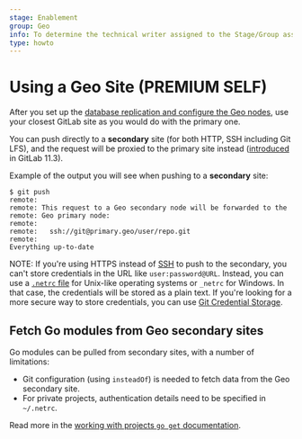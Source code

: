 ```yaml
---
stage: Enablement
group: Geo
info: To determine the technical writer assigned to the Stage/Group associated with this page, see https://about.gitlab.com/handbook/engineering/ux/technical-writing/#assignments
type: howto
---
```


<!-- Please update EE::GitLab::GeoGitAccess::GEO_SERVER_DOCS_URL if this file is moved) -->

# Using a Geo Site **(PREMIUM SELF)**

After you set up the [database replication and configure the Geo nodes](../index.md#setup-instructions), use your closest GitLab site as you would do with the primary one.

You can push directly to a **secondary** site (for both HTTP, SSH including Git LFS), and the request will be proxied to the primary site instead ([introduced](https://about.gitlab.com/releases/2018/09/22/gitlab-11-3-released/) in GitLab 11.3).

Example of the output you will see when pushing to a **secondary** site:

```shell
$ git push
remote:
remote: This request to a Geo secondary node will be forwarded to the
remote: Geo primary node:
remote:
remote:   ssh://git@primary.geo/user/repo.git
remote:
Everything up-to-date
```

NOTE:
If you're using HTTPS instead of [SSH](../../../ssh/index.md) to push to the secondary,
you can't store credentials in the URL like `user:password@URL`. Instead, you can use a
[`.netrc` file](https://www.gnu.org/software/inetutils/manual/html_node/The-_002enetrc-file.html)
for Unix-like operating systems or `_netrc` for Windows. In that case, the credentials
will be stored as a plain text. If you're looking for a more secure way to store credentials,
you can use [Git Credential Storage](https://git-scm.com/book/en/v2/Git-Tools-Credential-Storage).

## Fetch Go modules from Geo secondary sites

Go modules can be pulled from secondary sites, with a number of limitations:

- Git configuration (using `insteadOf`) is needed to fetch data from the Geo secondary site.
- For private projects, authentication details need to be specified in `~/.netrc`.

Read more in the
[working with projects `go get` documentation](../../../user/project/working_with_projects.md#fetch-go-modules-from-geo-secondary-sites).
